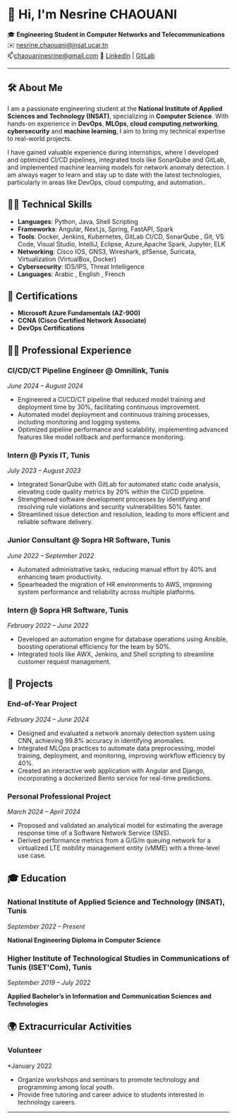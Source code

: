 # 👋 Hi, I'm Nesrine CHAOUANI

🎓 **Engineering Student in Computer Networks and Telecommunications**
✉️ nesrine.chaouani@insat.ucar.tn  
📫chaouaninesrine@gmail.com 
🔗 [LinkedIn](www.linkedin.com/in/nesrine-chaaouani) | [GitLab](https://gitlab.com/nesrine.chaouani)

---

## 🛠 About Me
I am a passionate engineering student at the **National Institute of Applied Sciences and Technology (INSAT)**, specializing in **Computer Science**. With hands-on experience in **DevOps**, **MLOps**, **cloud computing**,**networking**, **cybersecurity** and **machine learning**, I aim to bring my technical expertise to real-world projects.

I have gained valuable experience during internships, where I developed and optimized CI/CD pipelines, integrated tools like SonarQube and GitLab, and implemented machine learning models for network anomaly detection. I am always eager to learn and stay up to date with the latest technologies, particularly in areas like DevOps, cloud computing, and automation..

## 🧑‍💻 Technical Skills
- **Languages**: Python, Java, Shell Scripting  
- **Frameworks**: Angular, Next.js, Spring, FastAPI, Spark
- **Tools**: Docker, Jenkins, Kubernetes, GitLab CI/CD, SonarQube , Git,  VS Code, Visual Studio, IntelliJ, Eclipse, Azure,Apache Spark, Jupyter, ELK 
- **Networking**: Cisco IOS, GNS3, Wireshark, pfSense, Suricata, Virtualization (VirtualBox, Docker)
- **Cybersecurity**: IDS/IPS, Threat Intelligence
- **Languages**: Arabic , English , French 


## 🔐 Certifications
- **Microsoft Azure Fundamentals (AZ-900)**  
- **CCNA (Cisco Certified Network Associate)**  
- **DevOps Certifications**



## 👩‍💻 Professional Experience

### CI/CD/CT Pipeline Engineer @ Omnilink, Tunis
*June 2024 – August 2024*
- Engineered a CI/CD/CT pipeline that reduced model training and deployment time by 30%, facilitating continuous improvement.
- Automated model deployment and continuous training processes, including monitoring and logging systems.
- Optimized pipeline performance and scalability, implementing advanced features like model rollback and performance monitoring.

### Intern @ Pyxis IT, Tunis
*July 2023 – August 2023*
- Integrated SonarQube with GitLab for automated static code analysis, elevating code quality metrics by 20% within the CI/CD pipeline.
- Strengthened software development processes by identifying and resolving rule violations and security vulnerabilities 50% faster.
- Streamlined issue detection and resolution, leading to more efficient and reliable software delivery.

### Junior Consultant @ Sopra HR Software, Tunis
*June 2022 – September 2022*
- Automated administrative tasks, reducing manual effort by 40% and enhancing team productivity.
- Spearheaded the migration of HR environments to AWS, improving system performance and reliability across multiple platforms.

### Intern @ Sopra HR Software, Tunis
*February 2022 – June 2022*
- Developed an automation engine for database operations using Ansible, boosting operational efficiency for the team by 50%.
- Integrated tools like AWX, Jenkins, and Shell scripting to streamline customer request management.

## 🚀 Projects

### End-of-Year Project
*February 2024 – June 2024*
- Designed and evaluated a network anomaly detection system using CNN, achieving 99.8% accuracy in identifying anomalies.
- Integrated MLOps practices to automate data preprocessing, model training, deployment, and monitoring, improving workflow efficiency by 40%.
- Created an interactive web application with Angular and Django, incorporating a dockerized Bento service for real-time predictions.

### Personal Professional Project
*March 2024 – April 2024*
- Proposed and validated an analytical model for estimating the average response time of a Software Network Service (SNS).
- Derived performance metrics from a G/G/m queuing network for a virtualized LTE mobility management entity (vMME) with a three-level use case.

## 🎓 Education

### National Institute of Applied Science and Technology (INSAT), Tunis
*September 2022 – Present*

**National Engineering Diploma in Computer Science**

### Higher Institute of Technological Studies in Communications of Tunis (ISET'Com), Tunis
*September 2019 – July 2022*

**Applied Bachelor’s in Information and Communication Sciences and Technologies**

## 🌍 Extracurricular Activities


### Volunteer 
*January 2022 
- Organize workshops and seminars to promote technology and programming among local youth.
- Provide free tutoring and career advice to students interested in technology careers.

---

